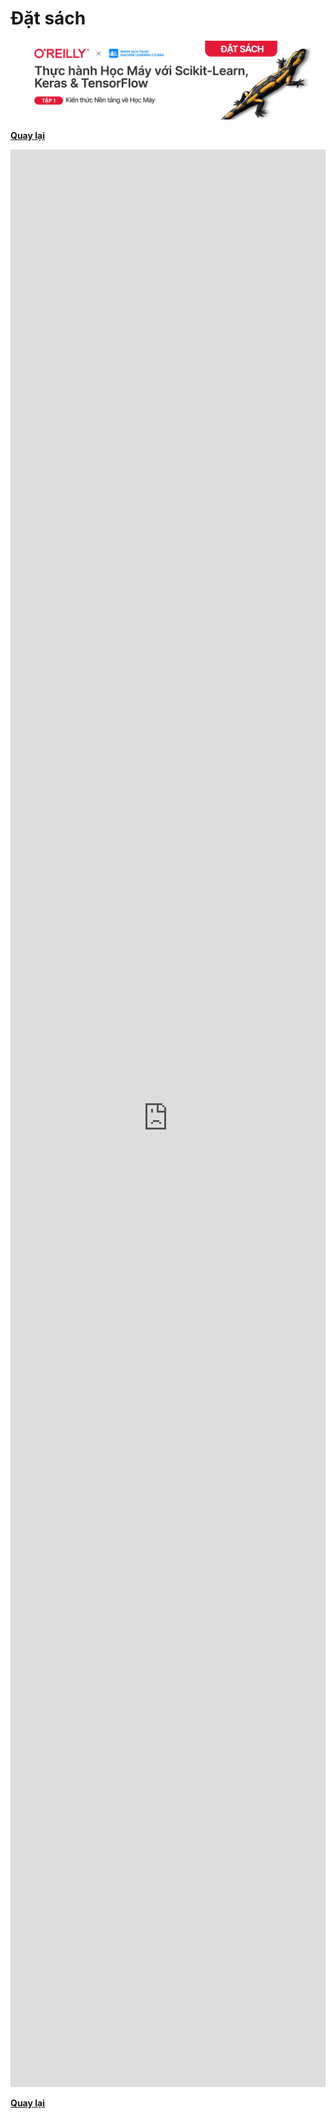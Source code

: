 # Đặt sách

![](/assets/img/form-cover.jpg)

**[Quay lại](./)**

<iframe src="https://docs.google.com/forms/d/e/1FAIpQLSdczliSUKTMgKzCMiey4P9OtzCLq3_adCJ3wikJueS_nDiljA/viewform?embedded=true?hl=vi" 
width="100%" height="3100" frameborder="0" marginheight="0" marginwidth="0">Loading…</iframe>

**[Quay lại](./)**
